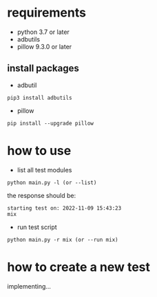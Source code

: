 # requirements

* python 3.7 or later
* adbutils
* pillow 9.3.0 or later

## install packages

* adbutil

```shell
pip3 install adbutils
```

* pillow

```shell
pip install --upgrade pillow
```

# how to use

* list all test modules

```shell
python main.py -l (or --list)
```

the response should be:
```shell
starting test on: 2022-11-09 15:43:23
mix
```

* run test script

```shell
python main.py -r mix (or --run mix)
```

# how to create a new test
implementing...